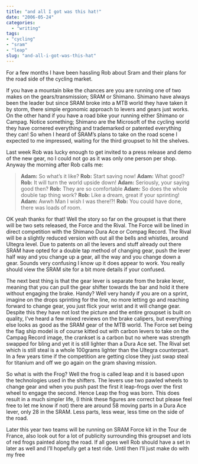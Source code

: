 ```yaml
---
title: "and all I got was this hat!"
date: "2006-05-24"
categories:
  - "writing"
tags:
- "cycling"
- "sram"
- "leap"
slug: "and-all-i-got-was-this-hat"
---
```


<!-- ![Leap hat][image-1] -->
For a few months I have been hassling Rob about Sram and their plans for the road side of the cycling market.

If you have a mountain bike the chances are you are running one of two makes on the gears/transmission; SRAM or Shimano. Shimano have always been the leader but since SRAM broke into a MTB world they have taken it by storm, there simple ergonomic approach to levers and gears just works. On the other hand if you have a road bike your running either Shimano or Campag. Notice something; Shimano are the Microsoft of the cycling world they have cornered everything and trademarked or patented everything they can!
So when I heard of SRAM’s plans to take on the road scene I expected to me impressed, waiting for the third groupset to hit the shelves.

Last week Rob was lucky enough to get invited to a press release and demo of the new gear, no I could not go as it was only one person per shop. Anyway the morning after Rob calls me:

> **Adam:** So what’s it like?
> **Rob:** Start saving now!
> **Adam:** What good?
> **Rob:** It will turn the world upside down!
> **Adam:** Seriously, your saying good then?
> **Rob:** They are so comfortable
> **Adam:** So does the whole double tap thing work?
> **Rob:** Like a dream, great if your sprinting!
> **Adam:** Awwh Man I wish I was there!?!
> **Rob:** You could have done, there was loads of room.

OK yeah thanks for that!
Well the story so far on the groupset is that there will be two sets released, the Force and the Rival. The Force will be lined in direct competition with the Shimano Dura Ace or Compag Record. The Rival will be a slightly reduced version with out all the bells and whistles, around Ultegra level. Due to patents on all the levers and stuff already out there SRAM have opted for a double tap method of changing gear, push the lever half way and you change up a gear, all the way and you change down a gear. Sounds very confusing I know up it does appear to work. You really should view the SRAM site for a bit more details if your confused.

The next best thing is that the gear lever is separate from the brake lever, meaning that you can pull the gear shifter towards the bar and hold it there without engaging the brake. Handy? Well very handy if you are on a sprint, imagine on the drops sprinting for the line, no more letting go and reaching forward to change gear, you just flick your wrist and it will change gear.
Despite this they have not lost the picture and the entire groupset is built on quality, I’ve heard a few mixed reviews on the brake calipers, but everything else looks as good as the SRAM gear of the MTB world.
The Force set being the flag ship model is of course kitted out with carbon levers to take on the Campag Record image, the crankset is a carbon but no where was strength swapped for bling and yet it is still lighter than a Dura Ace set. The Rival set which is still steal is a whole 100grams lighter than the Ultegra counterpart. In a few years time if the competition are getting close they just swap steal for titanium and off we go again on the gram shaving mission.

So what is with the Frog? Well the frog is called leap and it is based upon the technologies used in the shifters. The levers use two pawled wheels to change gear and when you push past the first it leap-frogs over the first wheel to engage the second. Hence Leap the frog was born. This does result in a much simpler life, (I think these figures are correct but please feel free to let me know if not) there are around 58 moving parts in a Dura Ace lever, only 28 in the SRAM. Less parts, less wear, less time on the side of the road.

Later this year two teams will be running on SRAM Force kit in the Tour de France, also look out for a lot of publicity surrounding this groupset and lots of red frogs painted along the road.
If all goes well Rob should have a set in later as well and I’ll hopefully get a test ride. Until then I’ll just make do with my free

<!-- ![Hat][image-2] -->

[image-1]:	/images/149528487.jpg
[image-2]:	/images/149527481.jpg
